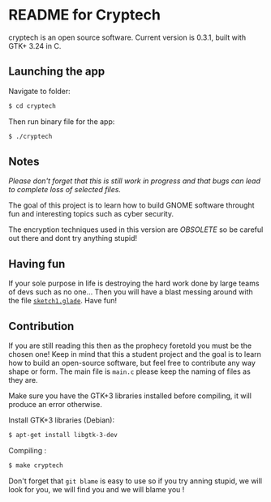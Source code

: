 README for Cryptech 
========================
cryptech is an open source software. Current version is 0.3.1, built with GTK+ 3.24 in C.

## Launching the app
Navigate to folder:
```bash
$ cd cryptech
```

Then run binary file for the app:
```bash
$ ./cryptech
```

## Notes

*Please don't forget that this is still work in progress and that bugs can lead to complete loss of selected files.*

The goal of this project is to learn how to build GNOME software throught fun and interesting topics such as cyber security.

The encryption techniques used in this version are *OBSOLETE* so be careful out there and dont try anything stupid! 

## Having fun 
If your sole purpose in life is destroying the hard work done by large teams of devs such as no one…
Then you will have a blast messing around with the file [`sketch1.glade`](./sketch1.glade).
Have fun!

## Contribution
If you are still reading this then as the prophecy foretold you must be the chosen one! Keep in mind that this a student project and the goal is to learn how to build an open-source software, but feel free to contribute any way shape or form. The main file is `main.c` please keep the naming of files as they are.

Make sure you have the GTK+3 libraries installed before compiling, it will produce an error otherwise.

Install GTK+3 libraries (Debian):
```bash
$ apt-get install libgtk-3-dev
```

Compiling :
```bash
$ make cryptech
```

Don't forget that `git blame` is easy to use so if you try anning stupid, we will look for you, we will find you and we will blame you !
